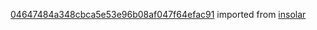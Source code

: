 [04647484a348cbca5e53e96b08af047f64efac91](https://github.com/insolar/insolar/commit/04647484a348cbca5e53e96b08af047f64efac91) imported from [insolar](https://github.com/insolar/insolar)
